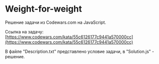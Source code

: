 # Weight-for-weight
Решение задачи из Codewars.com на JavaScript. 

Ссылка на задачу: [https://www.codewars.com/kata/55c6126177c9441a570000cc](https://www.codewars.com/kata/55c6126177c9441a570000cc)

В файле "Description.txt" представлено условие задачи, в "Solution.js" - решение.
